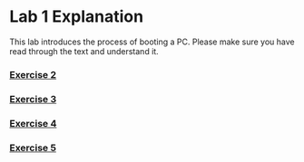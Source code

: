 # Lab 1 Explanation
This lab introduces the process of booting a PC. Please make sure you have read through the text and understand it.

### [Exercise 2](https://github.com/JiananDing0/MIT_6.828/blob/master/lab1/Exercise2.md)

### [Exercise 3](https://github.com/JiananDing0/MIT_6.828/blob/master/lab1/Exercise3.md)

### [Exercise 4](https://github.com/JiananDing0/MIT_6.828/edit/master/lab1/Exercise4)

### [Exercise 5](https://github.com/JiananDing0/MIT_6.828/blob/master/lab1/Exercise5.md)
